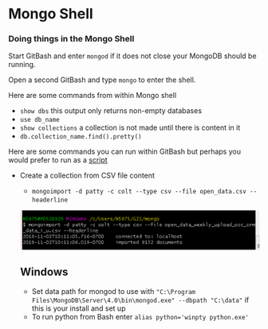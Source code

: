 # Mongo Shell
### Doing things in the Mongo Shell

Start GitBash and enter `mongod` if it does not close your MongoDB should be running.

Open a second GitBash and type `mongo` to enter the shell.

Here are some commands from within Mongo shell
* `show dbs` this output only returns non-empty databases
* `use db_name`
* `show collections` a collection is not made until there is content in it
* `db.collection_name.find().pretty()`

Here are some commands you can run within GitBash but perhaps you would prefer to run as a [script](crt_vw.py)
* Create a collection from CSV file content
  * `mongoimport -d patty -c colt --type csv --file open_data.csv --headerline`
  
  ![CSV import](import_csv.PNG "CSV import")
  
  ## Windows
  * Set data path for mongod to use with 
  `"C:\Program Files\MongoDB\Server\4.0\bin\mongod.exe" --dbpath "C:\data"` 
  if this is your install and set up
  * To run python from Bash enter `alias python='winpty python.exe'`
